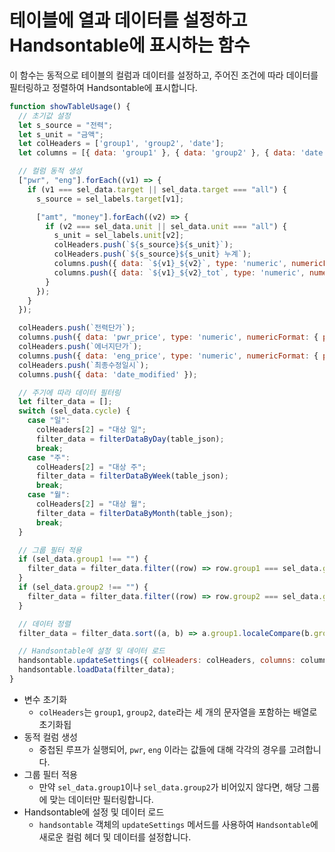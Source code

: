 # 테이블에 열과 데이터를 설정하고 Handsontable에 표시하는 함수

 이 함수는 동적으로 테이블의 컬럼과 데이터를 설정하고, 주어진 조건에 따라 데이터를 필터링하고 정렬하여 Handsontable에 표시합니다.

```js
function showTableUsage() {
  // 초기값 설정
  let s_source = "전력";
  let s_unit = "금액";
  let colHeaders = ['group1', 'group2', 'date'];
  let columns = [{ data: 'group1' }, { data: 'group2' }, { data: 'date' }];

  // 컬럼 동적 생성
  ["pwr", "eng"].forEach((v1) => {
    if (v1 === sel_data.target || sel_data.target === "all") {
      s_source = sel_labels.target[v1];

      ["amt", "money"].forEach((v2) => {
        if (v2 === sel_data.unit || sel_data.unit === "all") {
          s_unit = sel_labels.unit[v2];
          colHeaders.push(`${s_source}${s_unit}`);
          colHeaders.push(`${s_source}${s_unit} 누계`);
          columns.push({ data: `${v1}_${v2}`, type: 'numeric', numericFormat: { pattern: '0,0.0' } });
          columns.push({ data: `${v1}_${v2}_tot`, type: 'numeric', numericFormat: { pattern: '0,0.0' } });
        }
      });
    }
  });

  colHeaders.push(`전력단가`);
  columns.push({ data: 'pwr_price', type: 'numeric', numericFormat: { pattern: '0,0.0' } });
  colHeaders.push(`에너지단가`);
  columns.push({ data: 'eng_price', type: 'numeric', numericFormat: { pattern: '0,0.0' } });
  colHeaders.push(`최종수정일시`);
  columns.push({ data: 'date_modified' });

  // 주기에 따라 데이터 필터링
  let filter_data = [];
  switch (sel_data.cycle) {
    case "일":
      colHeaders[2] = "대상 일";
      filter_data = filterDataByDay(table_json);
      break;
    case "주":
      colHeaders[2] = "대상 주";
      filter_data = filterDataByWeek(table_json);
      break;
    case "월":
      colHeaders[2] = "대상 월";
      filter_data = filterDataByMonth(table_json);
      break;
  }

  // 그룹 필터 적용
  if (sel_data.group1 !== "") {
    filter_data = filter_data.filter((row) => row.group1 === sel_data.group1);
  }
  if (sel_data.group2 !== "") {
    filter_data = filter_data.filter((row) => row.group2 === sel_data.group2);
  }

  // 데이터 정렬
  filter_data = filter_data.sort((a, b) => a.group1.localeCompare(b.group1) || a.group2.localeCompare(b.group2) || a.date.localeCompare(b.date));

  // Handsontable에 설정 및 데이터 로드
  handsontable.updateSettings({ colHeaders: colHeaders, columns: columns });
  handsontable.loadData(filter_data);
}
```

- 변수 초기화
  - `colHeaders`는 `group1`, `group2`, `date`라는 세 개의 문자열을 포함하는 배열로 초기화됩
- 동적 컬럼 생성
  - 중첩된 루프가 실행되어, `pwr`, `eng` 이라는 값들에 대해 각각의 경우를 고려합니다.
- 그룹 필터 적용
  - 만약 `sel_data.group1`이나 `sel_data.group2`가 비어있지 않다면, 해당 그룹에 맞는 데이터만 필터링합니다.
- Handsontable에 설정 및 데이터 로드
  - `handsontable` 객체의 `updateSettings` 메서드를 사용하여 `Handsontable`에 새로운 컬럼 헤더 및 데이터를 설정합니다.
